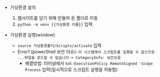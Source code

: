 * 가상환경 설치
  1. 웹사이트를 담기 위해 만들어 둔 폴더로 이동
  2. ```python -m venv {{가상환경 이름}}``` 입력

* 가상환경 실행(window)
  - ```source 가상환경폴더/Scripts/activate``` 입력
  - Error1 (powerShell 보안 이슈): ```이 시스템에서 스크립트를 실행할 수 없으므로 ...파일을 로드할 수 없습니다 + CategoryInfo: 보안오류```
    + 해결방법: 터미널에서 ```Set-ExecutionPolicy RemoteSigned -Scope Process``` 입력(일시적으로 스크립트 실행을 허용함)
